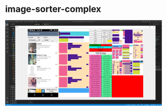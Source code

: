 # image-sorter-complex
![imgae](https://github.com/darkmaster434/image-sorter-complex/blob/main/screenshot/image.png)
